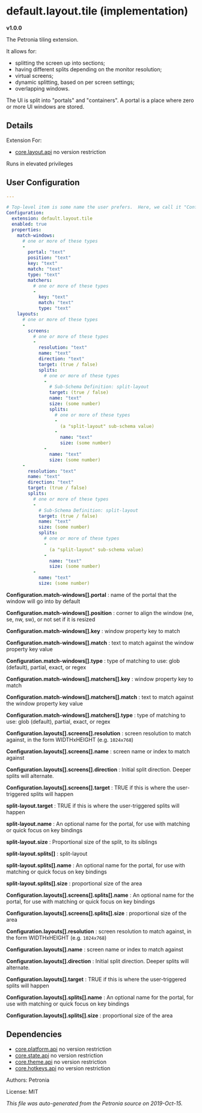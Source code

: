 # default.layout.tile (implementation)
**v1.0.0**

The Petronia tiling extension.

It allows for:
* splitting the screen up into sections;
* having different splits depending on the monitor resolution;
* virtual screens;
* dynamic splitting, based on per screen settings;
* overlapping windows.



The UI is split into "portals" and "containers".  A portal is a place where zero or more UI windows are stored.

## Details

Extension For:
* [core.layout.api](core.layout.api.md)
  no version restriction


Runs in elevated privileges

## User Configuration




```yaml
---

# Top-level item is some name the user prefers.  Here, we call it "Configuration".
Configuration:
  extension: default.layout.tile
  enabled: true
  properties:
    match-windows:
      # one or more of these types
      -
        portal: "text"
        position: "text"
        key: "text"
        match: "text"
        type: "text"
        matchers:
          # one or more of these types
          -
            key: "text"
            match: "text"
            type: "text"
    layouts:
      # one or more of these types
      -
        screens:
          # one or more of these types
          -
            resolution: "text"
            name: "text"
            direction: "text"
            target: (true / false)
            splits:
              # one or more of these types
              -
                # Sub-Schema Definition: split-layout
                target: (true / false)
                name: "text"
                size: (some number)
                splits:
                  # one or more of these types
                  -
                    (a "split-layout" sub-schema value)
                  -
                    name: "text"
                    size: (some number)
              -
                name: "text"
                size: (some number)
      -
        resolution: "text"
        name: "text"
        direction: "text"
        target: (true / false)
        splits:
          # one or more of these types
          -
            # Sub-Schema Definition: split-layout
            target: (true / false)
            name: "text"
            size: (some number)
            splits:
              # one or more of these types
              -
                (a "split-layout" sub-schema value)
              -
                name: "text"
                size: (some number)
          -
            name: "text"
            size: (some number)

```


**Configuration.match-windows[].portal** : name of the portal that the window will go into by default

**Configuration.match-windows[].position** : corner to align the window (ne, se, nw, sw), or not set if it is resized

**Configuration.match-windows[].key** : window property key to match

**Configuration.match-windows[].match** : text to match against the window property key value

**Configuration.match-windows[].type** : type of matching to use: glob (default), partial, exact, or regex

**Configuration.match-windows[].matchers[].key** : window property key to match

**Configuration.match-windows[].matchers[].match** : text to match against the window property key value

**Configuration.match-windows[].matchers[].type** : type of matching to use: glob (default), partial, exact, or regex

**Configuration.layouts[].screens[].resolution** : screen resolution to match against, in the form WIDTHxHEIGHT (e.g. `1024x768`)

**Configuration.layouts[].screens[].name** : screen name or index to match against

**Configuration.layouts[].screens[].direction** : Initial split direction.  Deeper splits will alternate.

**Configuration.layouts[].screens[].target** : TRUE if this is where the user-triggered splits will happen

**split-layout.target** : TRUE if this is where the user-triggered splits will happen

**split-layout.name** : An optional name for the portal, for use with matching or quick focus on key bindings

**split-layout.size** : Proportional size of the split, to its siblings

**split-layout.splits[]** : split-layout

**split-layout.splits[].name** : An optional name for the portal, for use with matching or quick focus on key bindings

**split-layout.splits[].size** : proportional size of the area

**Configuration.layouts[].screens[].splits[].name** : An optional name for the portal, for use with matching or quick focus on key bindings

**Configuration.layouts[].screens[].splits[].size** : proportional size of the area

**Configuration.layouts[].resolution** : screen resolution to match against, in the form WIDTHxHEIGHT (e.g. `1024x768`)

**Configuration.layouts[].name** : screen name or index to match against

**Configuration.layouts[].direction** : Initial split direction.  Deeper splits will alternate.

**Configuration.layouts[].target** : TRUE if this is where the user-triggered splits will happen

**Configuration.layouts[].splits[].name** : An optional name for the portal, for use with matching or quick focus on key bindings

**Configuration.layouts[].splits[].size** : proportional size of the area





## Dependencies

* [core.platform.api](core.platform.api.md)
  no version restriction
* [core.state.api](core.state.api.md)
  no version restriction
* [core.theme.api](core.theme.api.md)
  no version restriction
* [core.hotkeys.api](core.hotkeys.api.md)
  no version restriction







Authors: Petronia

License: MIT

*This file was auto-generated from the Petronia source on 2019-Oct-15.*
